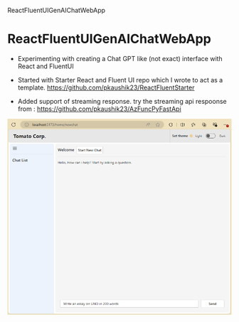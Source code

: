 ReactFluentUIGenAIChatWebApp

# ReactFluentUIGenAIChatWebApp
* Experimenting with creating a Chat GPT like (not exact) interface with React and FluentUI
* Started with Starter React and Fluent UI repo which I wrote to act as a template. https://github.com/pkaushik23/ReactFluentStarter

* Added support of streaming response. try the streaming api respoonse from : https://github.com/pkaushik23/AzFuncPyFastApi

![Demo of the Project](./samplework.gif "Demo")
